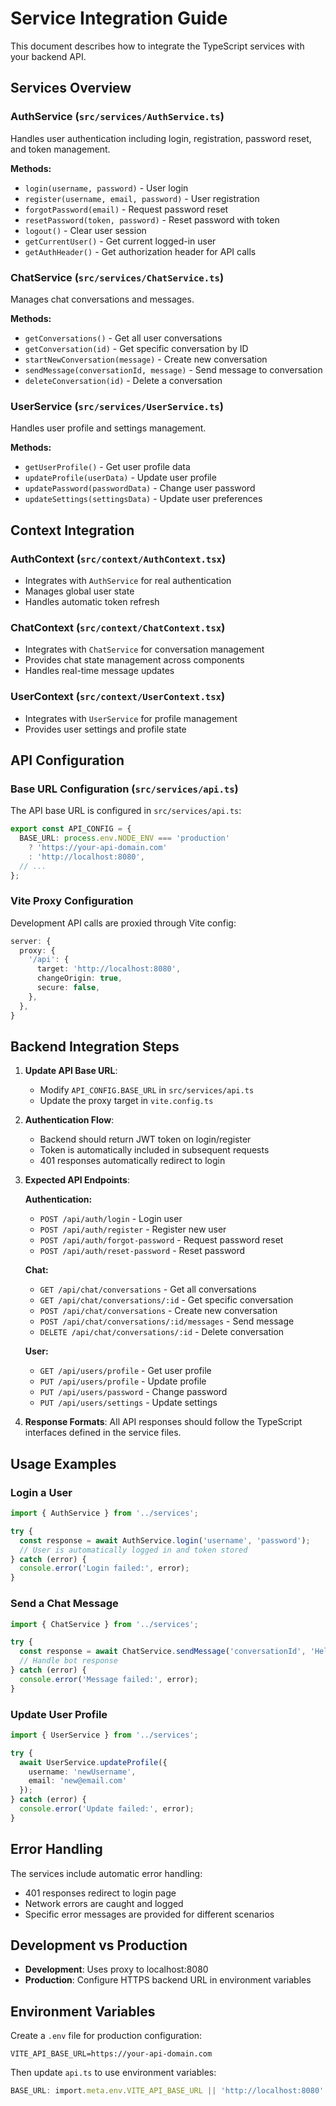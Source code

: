# Service Integration Guide

This document describes how to integrate the TypeScript services with your backend API.

## Services Overview

### AuthService (`src/services/AuthService.ts`)
Handles user authentication including login, registration, password reset, and token management.

**Methods:**
- `login(username, password)` - User login
- `register(username, email, password)` - User registration  
- `forgotPassword(email)` - Request password reset
- `resetPassword(token, password)` - Reset password with token
- `logout()` - Clear user session
- `getCurrentUser()` - Get current logged-in user
- `getAuthHeader()` - Get authorization header for API calls

### ChatService (`src/services/ChatService.ts`)
Manages chat conversations and messages.

**Methods:**
- `getConversations()` - Get all user conversations
- `getConversation(id)` - Get specific conversation by ID
- `startNewConversation(message)` - Create new conversation
- `sendMessage(conversationId, message)` - Send message to conversation
- `deleteConversation(id)` - Delete a conversation

### UserService (`src/services/UserService.ts`)
Handles user profile and settings management.

**Methods:**
- `getUserProfile()` - Get user profile data
- `updateProfile(userData)` - Update user profile
- `updatePassword(passwordData)` - Change user password
- `updateSettings(settingsData)` - Update user preferences

## Context Integration

### AuthContext (`src/context/AuthContext.tsx`)
- Integrates with `AuthService` for real authentication
- Manages global user state
- Handles automatic token refresh

### ChatContext (`src/context/ChatContext.tsx`)
- Integrates with `ChatService` for conversation management
- Provides chat state management across components
- Handles real-time message updates

### UserContext (`src/context/UserContext.tsx`)
- Integrates with `UserService` for profile management
- Provides user settings and profile state

## API Configuration

### Base URL Configuration (`src/services/api.ts`)
The API base URL is configured in `src/services/api.ts`:

```typescript
export const API_CONFIG = {
  BASE_URL: process.env.NODE_ENV === 'production' 
    ? 'https://your-api-domain.com' 
    : 'http://localhost:8080',
  // ...
};
```

### Vite Proxy Configuration
Development API calls are proxied through Vite config:

```typescript
server: {
  proxy: {
    '/api': {
      target: 'http://localhost:8080',
      changeOrigin: true,
      secure: false,
    },
  },
}
```

## Backend Integration Steps

1. **Update API Base URL**: 
   - Modify `API_CONFIG.BASE_URL` in `src/services/api.ts`
   - Update the proxy target in `vite.config.ts`

2. **Authentication Flow**:
   - Backend should return JWT token on login/register
   - Token is automatically included in subsequent requests
   - 401 responses automatically redirect to login

3. **Expected API Endpoints**:

   **Authentication:**
   - `POST /api/auth/login` - Login user
   - `POST /api/auth/register` - Register new user
   - `POST /api/auth/forgot-password` - Request password reset
   - `POST /api/auth/reset-password` - Reset password

   **Chat:**
   - `GET /api/chat/conversations` - Get all conversations
   - `GET /api/chat/conversations/:id` - Get specific conversation
   - `POST /api/chat/conversations` - Create new conversation
   - `POST /api/chat/conversations/:id/messages` - Send message
   - `DELETE /api/chat/conversations/:id` - Delete conversation

   **User:**
   - `GET /api/users/profile` - Get user profile
   - `PUT /api/users/profile` - Update profile
   - `PUT /api/users/password` - Change password
   - `PUT /api/users/settings` - Update settings

4. **Response Formats**:
   All API responses should follow the TypeScript interfaces defined in the service files.

## Usage Examples

### Login a User
```typescript
import { AuthService } from '../services';

try {
  const response = await AuthService.login('username', 'password');
  // User is automatically logged in and token stored
} catch (error) {
  console.error('Login failed:', error);
}
```

### Send a Chat Message
```typescript
import { ChatService } from '../services';

try {
  const response = await ChatService.sendMessage('conversationId', 'Hello!');
  // Handle bot response
} catch (error) {
  console.error('Message failed:', error);
}
```

### Update User Profile
```typescript
import { UserService } from '../services';

try {
  await UserService.updateProfile({
    username: 'newUsername',
    email: 'new@email.com'
  });
} catch (error) {
  console.error('Update failed:', error);
}
```

## Error Handling

The services include automatic error handling:
- 401 responses redirect to login page
- Network errors are caught and logged
- Specific error messages are provided for different scenarios

## Development vs Production

- **Development**: Uses proxy to localhost:8080
- **Production**: Configure HTTPS backend URL in environment variables

## Environment Variables

Create a `.env` file for production configuration:

```
VITE_API_BASE_URL=https://your-api-domain.com
```

Then update `api.ts` to use environment variables:

```typescript
BASE_URL: import.meta.env.VITE_API_BASE_URL || 'http://localhost:8080'
```
